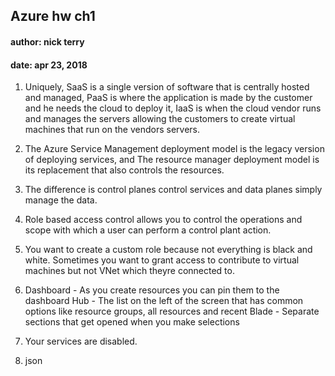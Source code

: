 ## Azure hw ch1 
#### author: nick terry
#### date: apr 23, 2018 

1. Uniquely, SaaS is a single version of software that is centrally hosted and managed, PaaS is where the application 
is made by the customer and he needs the cloud to deploy it, IaaS is when the cloud vendor runs and manages the servers allowing 
the customers to create virtual machines that run on the vendors servers. 

2. The Azure Service Management deployment model is the legacy version of deploying services, and 
The resource manager deployment model is its replacement that also controls the resources. 

3. The difference is control planes control services and data planes simply manage the data. 

4. Role based access control allows you to control the operations and scope with which a user can perform a control plant action. 

5. You want to create a custom role because not everything is black and white. Sometimes you want to grant access to contribute to 
virtual machines but not VNet which theyre connected to. 

6. Dashboard - As you create resources you can pin them to the dashboard
Hub - The list on the left of the screen that has common options like resource groups, all resources and recent 
Blade - Separate sections that get opened when you make selections 

7. Your services are disabled. 

9. json